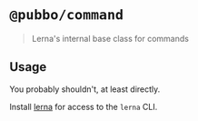 # `@pubbo/command`

> Lerna's internal base class for commands

## Usage

You probably shouldn't, at least directly.

Install [lerna](https://www.npmjs.com/package/lerna) for access to the `lerna` CLI.
